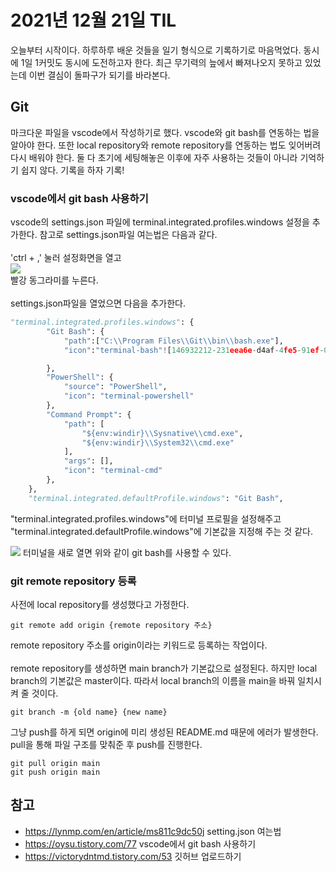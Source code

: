 # 2021년 12월 21일 TIL
오늘부터 시작이다. 하루하루 배운 것들을 일기 형식으로 기록하기로 마음먹었다. 동시에 1일 1커밋도 동시에 도전하고자 한다. 최근 무기력의 늪에서 빠져나오지 못하고 있었는데 이번 결심이 돌파구가 되기를 바라본다.

## Git
마크다운 파일을 vscode에서 작성하기로 했다. vscode와 git bash를 연동하는 법을 알아야 한다. 또한 local repository와 remote repository를 연동하는 법도 잊어버려 다시 배워야 한다. 둘 다 초기에 세팅해놓은 이후에 자주 사용하는 것들이 아니라 기억하기 쉽지 않다. 기록을 하자 기록!

### vscode에서 git bash 사용하기
vscode의 settings.json 파일에 terminal.integrated.profiles.windows 설정을 추가한다. 참고로 settings.json파일 여는법은 다음과 같다.
</br></br>
'ctrl + ,' 눌러 설정화면을 열고</br>
<img src="https://user-images.githubusercontent.com/50908478/146932212-231eea6e-d4af-4fe5-91ef-0f817ca46f70.png"/></br>
빨강 동그라미를 누른다.
</br></br>
settings.json파일을 열었으면 다음을 추가한다.
```python
"terminal.integrated.profiles.windows": {
        "Git Bash": {
            "path":["C:\\Program Files\\Git\\bin\\bash.exe"],
            "icon":"terminal-bash"![146932212-231eea6e-d4af-4fe5-91ef-0f817ca46f70](https://user-images.githubusercontent.com/50908478/146932692-2a108abf-f269-41c3-9042-99179b9d768f.png)

        }, 
        "PowerShell": {
            "source": "PowerShell",
            "icon": "terminal-powershell"
        },
        "Command Prompt": {
            "path": [
                "${env:windir}\\Sysnative\\cmd.exe",
                "${env:windir}\\System32\\cmd.exe"
            ],
            "args": [],
            "icon": "terminal-cmd"
        }, 
    },
    "terminal.integrated.defaultProfile.windows": "Git Bash",
```
"terminal.integrated.profiles.windows"에 터미널 프로필을 설정해주고 "terminal.integrated.defaultProfile.windows"에 기본값을 지정해 주는 것 같다.

<img src="https://user-images.githubusercontent.com/50908478/146932378-01eba2a8-d806-46c7-b1c2-9cbf870f3f6d.png"/>
터미널을 새로 열면 위와 같이 git bash를 사용할 수 있다.

### git remote repository 등록
사전에 local repository를 생성했다고 가정한다.  

```
git remote add origin {remote repository 주소}
```
remote repository 주소를 origin이라는 키워드로 등록하는 작업이다.</br></br>
remote repository를 생성하면 main branch가 기본값으로 설정된다. 하지만 local branch의 기본값은 master이다. 따라서 local branch의 이름을 main을 바꿔 일치시켜 줄 것이다.
```
git branch -m {old name} {new name}
```
그냥 push를 하게 되면 origin에 미리 생성된 README.md 때문에 에러가 발생한다. pull을 통해 파일 구조를 맞춰준 후 push를 진행한다.
```
git pull origin main
git push origin main
```
## 참고
* https://lynmp.com/en/article/ms811c9dc50j setting.json 여는법  
* https://oysu.tistory.com/77 vscode에서 git bash 사용하기
* https://victorydntmd.tistory.com/53 깃허브 업로드하기
